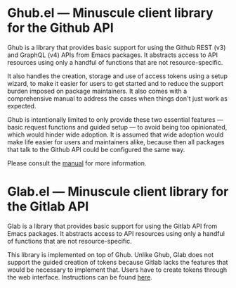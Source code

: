 Ghub.el — Minuscule client library for the Github API
=====================================================

Ghub is a library that provides basic support for using the Github
REST (v3) and GraphQL (v4) APIs from Emacs packages.  It abstracts
access to API resources using only a handful of functions that are
not resource-specific.

It also handles the creation, storage and use of access tokens using a
setup wizard, to make it easier for users to get started and to reduce
the support burden imposed on package maintainers.  It also comes with
a comprehensive manual to address the cases when things don't just
work as expected.

Ghub is intentionally limited to only provide these two essential
features — basic request functions and guided setup — to avoid being
too opinionated, which would hinder wide adoption.  It is assumed that
wide adoption would make life easier for users and maintainers alike,
because then all packages that talk to the Github API could be
configured the same way.

Please consult the [manual][manual-ghub] for more information.

Glab.el — Minuscule client library for the Gitlab API
=====================================================

Glab is a library that provides basic support for using the Gitlab API
from Emacs packages.  It abstracts access to API resources using only
a handful of functions that are not resource-specific.

This library is implemented on top of Ghub.  Unlike Ghub, Glab does
not support the guided creation of tokens because Gitlab lacks the
features that would be necessary to implement that.  Users have to
create tokens through the web interface.  Instructions can be found
[here][manual-glab].

[manual-ghub]: https://magit.vc/manual/ghub
[manual-glab]: https://magit.vc/manual/ghub/Gitlab-Support.html
